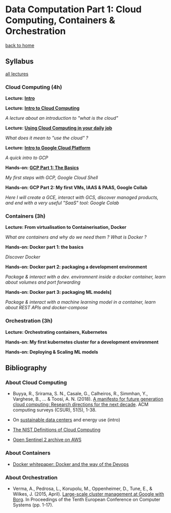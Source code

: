 # Data Computation Part 1: Cloud Computing, Containers & Orchestration

[back to home](../)


## Syllabus

[all lectures](./lectures/)


### Cloud Computing (4h)

**Lecture: [Intro](lectures/0_intro.html)**

**Lecture: [Intro to Cloud Computing](lectures/1_cloud_computing.html)**

*A lecture about an introduction to "what is the cloud"*

**Lecture: [Using Cloud Computing in your daily job](lectures/2_cloud_usage.html)**

*What does it mean to "use the cloud" ?*

**Lecture: [Intro to Google Cloud Platform](lectures/3_gcp.html)**

*A quick intro to GCP*

**Hands-on: [GCP Part 1: The Basics](exercises/1_gcp_setup)**

*My first steps with GCP, Google Cloud Shell*

**Hands-on: GCP Part 2: My first VMs, IAAS & PAAS, Google Collab**

*Here I will create a GCE, interact with GCS, discover managed products, and end with a very useful "SaaS" tool: Google Colab*

### Containers (3h)

**Lecture: From virtualisation to Containerisation, Docker**

*What are containers and why do we need them ? What is Docker ?*

**Hands-on: Docker part 1: the basics**

*Discover Docker*

**Hands-on: Docker part 2: packaging a development environment**

*Package & interact with a dev. enviromnent inside a docker container, learn about volumes and port forwarding*

**Hands-on: Docker part 3: packaging ML models]**

*Package & interact with a machine learning model in a container, learn about REST APIs and docker-compose*

### Orchestration (3h)

**Lecture: Orchestrating containers, Kubernetes**

**Hands-on: My first kubernetes cluster for a development environment**

**Hands-on: Deploying & Scaling ML models**

## Bibliography

### About Cloud Computing

- Buyya, R., Srirama, S. N., Casale, G., Calheiros, R., Simmhan, Y., Varghese, B., ... & Toosi, A. N. (2018). [A manifesto for future generation cloud computing: Research directions for the next decade](../readings/cloud_computing.pdf). ACM computing surveys (CSUR), 51(5), 1-38.

- On [sustainable data centers](https://www.capgemini.com/2020/01/the-more-sustainable-data-center/) and energy use (intro)

- [The NIST Definitions of Cloud Computing](https://nvlpubs.nist.gov/nistpubs/Legacy/SP/nistspecialpublication800-145.pdf)

- [Open Sentinel 2 archive on AWS](https://aws.amazon.com/blogs/publicsector/complete-sentinel-2-archives-freely-available-to-users/)

### About Containers

- [Docker whitepaper: Docker and the way of the Devops](https://www.docker.com/taxonomy/term/4955)

### About Orchestration

- Verma, A., Pedrosa, L., Korupolu, M., Oppenheimer, D., Tune, E., & Wilkes, J. (2015, April). [Large-scale cluster management at Google with Borg](../readings/borg.pdf). In Proceedings of the Tenth European Conference on Computer Systems (pp. 1-17).
